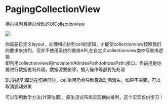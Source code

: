 # PagingCollectionView
横向排列且横向滑动的UICollectionview <br>

![](https://github.com/shengpeng3344/PagingCollectionView/blob/master/PagingCollectionView/showgif.gif)

你需要自定义layout，处理横向排列cell的逻辑，才能使collectionview按照我们的要求来排列，但并不使用系统的重排API,在自定义collectionview类中写重排逻辑 <br>
即利用collectionview的moveItemAtIndexPath:toIndexPath:接口，但前提是你要进行数据更新处理，数据源要删除，插入操作等都要先处理<br>

BUG提示:震动在切换屏时，cell重用仍会导致震动动画消失，如果不需要，可以取消震动效果


可以使用数学方法(计算位置)，原生流式布局实现横向排列，这个实现仅供学习！
